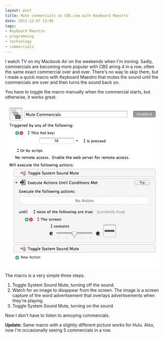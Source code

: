 ```yaml
---
layout: post
title: Mute commercials on CBS.com with Keyboard Maestro
date: 2012-12-07 13:06  
tags:
- Keyboard Maestro
- programming
- technology
- commercials
---
```


I watch TV on my Macbook Air on the weekends when I'm ironing. Sadly, commercials are becoming more popular with CBS airing 4 in a row, often the same exact commercial over and over. There's no way to skip them, but I made a quick macro with Keyboard Maestro that mutes the sound until the commercials are over and then turns the sound back on.

You have to toggle the macro manually when the commercial starts, but otherwise, it works great.

![](/images/Muting_CBS_macro.png)
 
The macro is a very simple three steps.

1. Toggle System Sound Mute, turning off the sound.
2. Watch for an image to disappear from the screen. The image is a screen capture of the word advertisement that overlays advertisements when they're playing.
3. Toggle System Sound Mute, turning on the sound.

Now I don't have to listen to annoying commercials.

**Update:** Same macro with a slightly different picture works for Hulu. Also, now I'm occasionally seeing 5 commercials in a row.